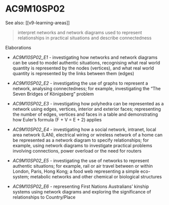 
# AC9M10SP02 

See also: [[v9-learning-areas]]

> interpret networks and network diagrams used to represent relationships in practical situations and describe connectedness

Elaborations


- _AC9M10SP02_E1_ - investigating how networks and network diagrams can be used to model authentic situations, recognising what real world quantity is represented by the nodes (vertices), and what real world quantity is represented by the links between them (edges)

- _AC9M10SP02_E2_ - investigating the use of graphs to represent a network, analysing connectedness; for example, investigating the “The Seven Bridges of Königsberg” problem

- _AC9M10SP02_E3_ - investigating how polyhedra can be represented as a network using edges, vertices, interior and exterior faces; representing the number of edges, vertices and faces in a table and demonstrating how Euler’s formula 
\(F + V = E + 2\) applies

- _AC9M10SP02_E4_ - investigating how a social network, intranet, local area network (LAN), electrical wiring or wireless network of a home can be represented as a network diagram to specify relationships; for example, using network diagrams to investigate practical problems involving connections, power overload or the need for routers

- _AC9M10SP02_E5_ - investigating the use of networks to represent authentic situations; for example, rail or air travel between or within London, Paris, Hong Kong; a food web representing a simple eco-system; metabolic networks and other chemical or biological structures

- _AC9M10SP02_E6_ - representing First Nations Australians’ kinship systems using network diagrams and exploring the significance of relationships to Country/Place
